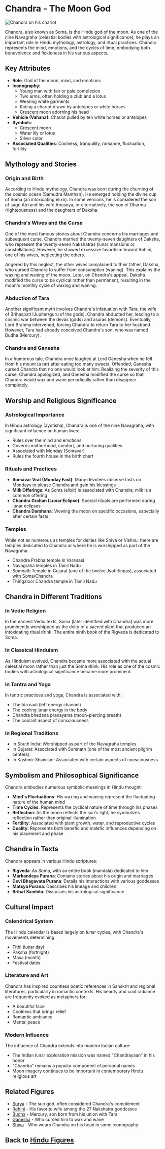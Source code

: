 # Chandra - The Moon God

![Chandra on his chariot](chandra_chariot.jpg)

Chandra, also known as Soma, is the Hindu god of the moon. As one of the nine Navagraha (celestial bodies with astrological significance), he plays an important role in Hindu mythology, astrology, and ritual practices. Chandra represents the mind, emotions, and the cycles of time, embodying both benevolence and fickleness in his various aspects.

## Key Attributes

- **Role**: God of the moon, mind, and emotions
- **Iconography**: 
  - Young man with fair or pale complexion
  - Two arms, often holding a club and a lotus
  - Wearing white garments
  - Riding a chariot drawn by antelopes or white horses
  - Crescent moon adorning his head
- **Vehicle (Vahana)**: Chariot pulled by ten white horses or antelopes
- **Symbols**: 
  - Crescent moon
  - Water lily or lotus
  - Silver color
- **Associated Qualities**: Coolness, tranquility, romance, fluctuation, fertility

## Mythology and Stories

### Origin and Birth

According to Hindu mythology, Chandra was born during the churning of the cosmic ocean (Samudra Manthan). He emerged holding the divine cup of Soma (an intoxicating elixir). In some versions, he is considered the son of sage Atri and his wife Anusuya, or alternatively, the son of Dharma (righteousness) and the daughters of Daksha.

### Chandra's Wives and the Curse

One of the most famous stories about Chandra concerns his marriages and subsequent curse. Chandra married the twenty-seven daughters of Daksha, who represent the twenty-seven Nakshatras (lunar mansions or constellations). However, he showed excessive favoritism toward Rohini, one of his wives, neglecting the others.

Angered by this neglect, the other wives complained to their father, Daksha, who cursed Chandra to suffer from consumption (waning). This explains the waxing and waning of the moon. Later, on Chandra's appeal, Daksha modified the curse to be cyclical rather than permanent, resulting in the moon's monthly cycle of waxing and waning.

### Abduction of Tara

Another significant myth involves Chandra's infatuation with Tara, the wife of Brihaspati (Jupiter/guru of the gods). Chandra abducted her, leading to a cosmic war between the devas (gods) and asuras (demons). Eventually, Lord Brahma intervened, forcing Chandra to return Tara to her husband. However, Tara had already conceived Chandra's son, who was named Budha (Mercury).

### Chandra and Ganesha

In a humorous tale, Chandra once laughed at Lord Ganesha when he fell from his mount (a rat) after eating too many sweets. Offended, Ganesha cursed Chandra that no one would look at him. Realizing the severity of this curse, Chandra apologized, and Ganesha modified the curse so that Chandra would wax and wane periodically rather than disappear completely.

## Worship and Religious Significance

### Astrological Importance

In Hindu astrology (Jyotisha), Chandra is one of the nine Navagraha, with significant influence on human lives:
- Rules over the mind and emotions
- Governs motherhood, comfort, and nurturing qualities
- Associated with Monday (Somavar)
- Rules the fourth house in the birth chart

### Rituals and Practices

- **Somavar Vrat (Monday Fast)**: Many devotees observe fasts on Mondays to please Chandra and gain his blessings
- **Milk Offerings**: As Soma (elixir) is associated with Chandra, milk is a common offering
- **Chandra Grahan (Lunar Eclipse)**: Special rituals are performed during lunar eclipses
- **Chandra Darshana**: Viewing the moon on specific occasions, especially after certain fasts

### Temples

While not as numerous as temples for deities like Shiva or Vishnu, there are temples dedicated to Chandra or where he is worshipped as part of the Navagraha:
- Chandra Prabha temple in Varanasi
- Navagraha temples in Tamil Nadu
- Somnath Temple in Gujarat (one of the twelve Jyotirlingas), associated with Soma/Chandra
- Thingaloor Chandra temple in Tamil Nadu

## Chandra in Different Traditions

### In Vedic Religion

In the earliest Vedic texts, Soma (later identified with Chandra) was more prominently worshipped as the deity of a sacred plant that produced an intoxicating ritual drink. The entire ninth book of the Rigveda is dedicated to Soma.

### In Classical Hinduism

As Hinduism evolved, Chandra became more associated with the actual celestial moon rather than just the Soma drink. His role as one of the cosmic bodies with astrological significance became more prominent.

### In Tantra and Yoga

In tantric practices and yoga, Chandra is associated with:
- The Ida nadi (left energy channel)
- The cooling lunar energy in the body
- Chandra bhedana pranayama (moon-piercing breath)
- The coolant aspect of consciousness

### In Regional Traditions

- In South India: Worshipped as part of the Navagraha temples
- In Gujarat: Associated with Somnath (one of the most ancient pilgrim centers)
- In Kashmir Shaivism: Associated with certain aspects of consciousness

## Symbolism and Philosophical Significance

Chandra embodies numerous symbolic meanings in Hindu thought:

- **Mind's Fluctuations**: His waxing and waning represent the fluctuating nature of the human mind
- **Time Cycles**: Represents the cyclical nature of time through his phases
- **Reflection**: As the moon reflects the sun's light, he symbolizes reflection rather than original illumination
- **Fertility**: Associated with plant growth, water, and reproductive cycles
- **Duality**: Represents both benefic and malefic influences depending on his placement and phase

## Chandra in Texts

Chandra appears in various Hindu scriptures:

- **Rigveda**: As Soma, with an entire book (mandala) dedicated to him
- **Markandeya Purana**: Contains stories about his origin and marriages
- **Devi Bhagavata Purana**: Details his interactions with various goddesses
- **Matsya Purana**: Describes his lineage and children
- **Brihat Samhita**: Discusses his astrological significance

## Cultural Impact

### Calendrical System

The Hindu calendar is based largely on lunar cycles, with Chandra's movements determining:
- Tithi (lunar day)
- Paksha (fortnight)
- Masa (month)
- Festival dates

### Literature and Art

Chandra has inspired countless poetic references in Sanskrit and regional literatures, particularly in romantic contexts. His beauty and cool radiance are frequently evoked as metaphors for:
- A beautiful face
- Coolness that brings relief
- Romantic ambiance
- Mental peace

### Modern Influence

The influence of Chandra extends into modern Indian culture:
- The Indian lunar exploration mission was named "Chandrayaan" in his honor
- "Chandra" remains a popular component of personal names
- Moon imagery continues to be important in contemporary Hindu religious art

## Related Figures

- [Surya](./surya.md) - The sun god, often considered Chandra's complement
- [Rohini](./minor_deities.md) - His favorite wife among the 27 Nakshatra goddesses
- [Budha](./minor_deities.md) - Mercury, son born from his union with Tara
- [Ganesha](./ganesha.md) - Who cursed him to wax and wane
- [Shiva](./shiva.md) - Who wears Chandra on his head in some iconography

## Back to [Hindu Figures](./README.md)
